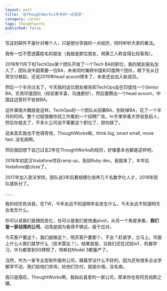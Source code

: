 ```yaml
---
layout: post
title: '在ThoughtWorks2年多的一点感受'
category: career
tags: thoughtworks
published: false
---
```


写这封邮件不是针对哪个人，只是想分享我的一点经历，同时听听大家的看法。

我有一位不愿透露姓名的朋友（我就是那位朋友，用第三人称显得比较客观）。

2018年11月下旬TechOps某个团队开放了一个Tech BA的职位，我的朋友报名加入了，团队说中国需要一位BA，未来同时兼顾中国和印度两个团队，眼下先从日常交付做起，还说2019年head acount增多了，未来还会加入新成员。

然后一个半月过去了，今天我的这位朋友被告知TechOps会在印度找一个Senior BA，负责印度团队（经验更丰富，沟通更好），然后要腾出一个head acount，中国这边暂时不安排BA。

这件事情大概就是这样。TechOps的一个团队从招募BA，到砍掉BA，花了一个半月的时间。整个过程很像你找工作看到一个招聘广告，hr手里举着大饼说急招人，然后你就去了，不多久公司说不需要这个职位了，把你辞了。

说来其实我也不觉得奇怪，ThoughtWorks嘛，think big, smart small, move fast. 没毛病啊。

然后我回想下自己过去2年在ThoughtWorks的经历，好像基本也都是这样吧。

2016年初武汉Vodafone项目ramp up，急招Ruby dev，我就来了，半年后Vodafone就close了。

2017年加入思沃学院，团队说3年后要规模化培养几千名数字化人才，2018年团队就拆分了。

……

我的经历告诉我，在TW，今年永远不知道明年会发生什么，今天永远不知道明天会发生什么。

你可以说我们是拥抱变化，也可以是我们是快速pivot，从另一个角度来看，**我们是一家动荡的公司**。动荡是因为看得不够远，疲于应对。

今天客户要这个，我们就做这个，明天客户要那个，不会？赶紧学，立马上。市面上什么火我们就学什么（技术雷达？）。结果就是，当我们还在试验IoT、机器学习，华为都拿到5G牌照了，特斯拉Model 3都量产了。

当然，作为一家专业型软件服务公司，跟着学没什么不好的，因为还有很多企业学都学不动，我们给他们咨询，给他们交付，就是价值。没毛病。

我只是感叹，ThoughtWorks啊，我如此喜爱的一家公司，原来你也有阿克琉斯之踵。